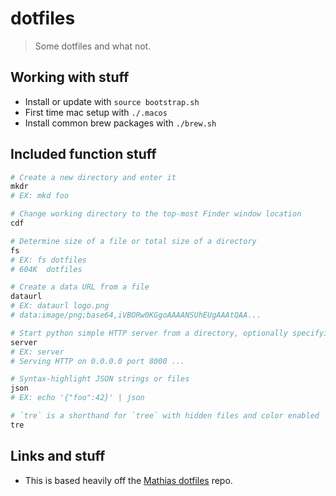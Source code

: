 # dotfiles

> Some dotfiles and what not.

## Working with stuff
* Install or update with `source bootstrap.sh`
* First time mac setup with `./.macos`
* Install common brew packages with `./brew.sh`

## Included function stuff

```bash
# Create a new directory and enter it
mkdr
# EX: mkd foo
```

```bash
# Change working directory to the top-most Finder window location
cdf
```

```bash
# Determine size of a file or total size of a directory
fs
# EX: fs dotfiles
# 604K	dotfiles
```

```bash
# Create a data URL from a file
dataurl
# EX: dataurl logo.png
# data:image/png;base64,iVBORw0KGgoAAAANSUhEUgAAAtQAA...
```

```bash
# Start python simple HTTP server from a directory, optionally specifying the port
server
# EX: server
# Serving HTTP on 0.0.0.0 port 8000 ...
```

```bash
# Syntax-highlight JSON strings or files
json
# EX: echo '{"foo":42}' | json
```

```bash
# `tre` is a shorthand for `tree` with hidden files and color enabled
tre
```



## Links and stuff
* This is based heavily off the [Mathias dotfiles](https://github.com/mathiasbynens/dotfiles) repo.
